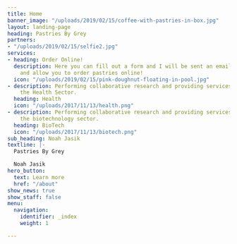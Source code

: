 ```yaml
---
title: Home
banner_image: "/uploads/2019/02/15/coffee-with-pastries-in-box.jpg"
layout: landing-page
heading: Pastries By Grey
partners:
- "/uploads/2019/02/15/selfie2.jpg"
services:
- heading: Order Online!
  description: Here you can fill out a form and I will be sent an email so I can respond
    and allow you to order pastries online!
  icon: "/uploads/2019/02/15/pink-doughnut-floating-in-pool.jpg"
- description: Performing collaborative research and providing services to support
    the Health Sector.
  heading: Health
  icon: "/uploads/2017/11/13/health.png"
- description: Performing collaborative research and providing services to support
    the biotechnology sector.
  heading: BioTech
  icon: "/uploads/2017/11/13/biotech.png"
sub_heading: Noah Jasik
textline: |-
  Pastries By Grey

  Noah Jasik
hero_button:
  text: Learn more
  href: "/about"
show_news: true
show_staff: false
menu:
  navigation:
    identifier: _index
    weight: 1

---
```

